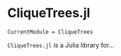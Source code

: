 # CliqueTrees.jl

```@meta
CurrentModule = CliqueTrees
```

`CliqueTrees.jl` is a Julia library for...
